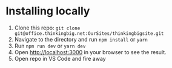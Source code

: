 # Installing locally

1. Clone this repo: `git clone git@office.thinkingbig.net:OurSites/thinkingbigsite.git`
2. Navigate to the directory and run `npm install` or `yarn`
3. Run `npm run dev` or `yarn dev`
4. Open [http://localhost:3000](http://localhost:3000) in your browser to see the result.
5. Open repo in VS Code and fire away



